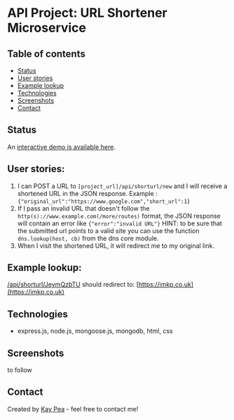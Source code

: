 
# API Project: URL Shortener Microservice

## Table of contents
* [Status](#status)
* [User stories](#user-stories)
* [Example lookup](#example-usage)
* [Technologies](#technologies)
* [Screenshots](#screenshots)
* [Contact](#contact)


## Status
An [interactive demo is available here](https://salty-harbor-79927.herokuapp.com/).

## User stories:

1. I can POST a URL to `[project_url]/api/shorturl/new` and I will receive a shortened URL in the JSON response. Example : `{"original_url":"https://www.google.com","short_url":1}`
2. If I pass an invalid URL that doesn't follow the `http(s)://www.example.com(/more/routes)` format, the JSON response will contain an error like `{"error":"invalid URL"}`
HINT: to be sure that the submitted url points to a valid site you can use the function `dns.lookup(host, cb)` from the dns core module.
3. When I visit the shortened URL, it will redirect me to my original link.

## Example lookup:
[/api/shorturl/JeymQzbTU](https://salty-harbor-79927.herokuapp.com/api/shorturl/JeymQzbTU) should redirect to: [https://imkp.co.uk](https://imkp.co.uk)

## Technologies
* express.js, node.js, mongoose.js, mongodb, html, css

## Screenshots
to follow

## Contact
Created by [Kay Pea](https://imkp.co.uk) - feel free to contact me!